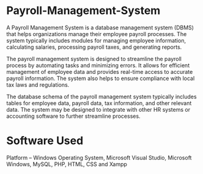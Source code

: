 # Payroll-Management-System

A Payroll Management System is a database management system (DBMS) that helps organizations manage their employee payroll processes. The system typically includes modules for managing employee information, calculating salaries, processing payroll taxes, and generating reports.

The payroll management system is designed to streamline the payroll process by automating tasks and minimizing errors. It allows for efficient management of employee data and provides real-time access to accurate payroll information. The system also helps to ensure compliance with local tax laws and regulations.

The database schema of the payroll management system typically includes tables for employee data, payroll data, tax information, and other relevant data. The system may be designed to integrate with other HR systems or accounting software to further streamline processes.


# Software Used
Platform – Windows Operating System, Microsoft Visual Studio, Microsoft Windows, MySQL, PHP, HTML, CSS and Xampp
